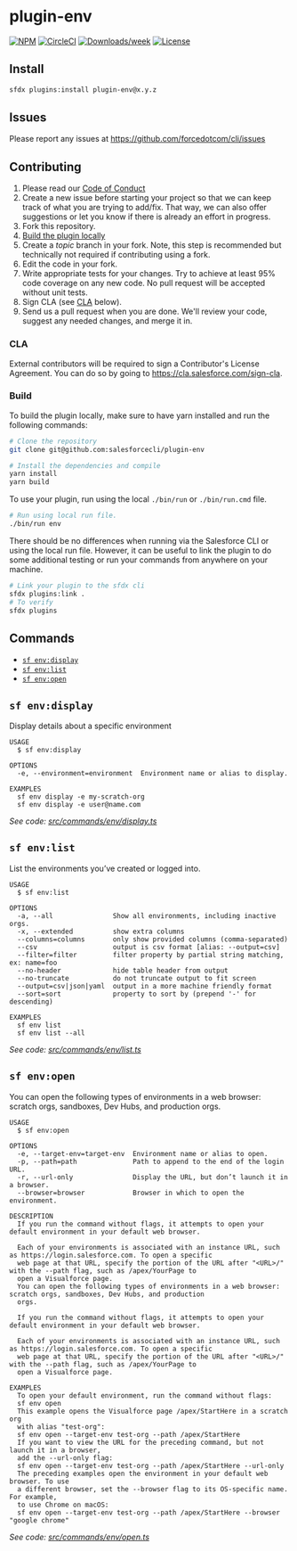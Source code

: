 # plugin-env

[![NPM](https://img.shields.io/npm/v/@salesforce/plugin-env.svg?label=@salesforce/plugin-env)](https://www.npmjs.com/package/@salesforce/plugin-env) [![CircleCI](https://circleci.com/gh/salesforcecli/plugin-env/tree/main.svg?style=shield)](https://circleci.com/gh/salesforcecli/plugin-env/tree/main) [![Downloads/week](https://img.shields.io/npm/dw/@salesforce/plugin-env.svg)](https://npmjs.org/package/@salesforce/plugin-env) [![License](https://img.shields.io/badge/License-BSD%203--Clause-brightgreen.svg)](https://raw.githubusercontent.com/salesforcecli/plugin-env/main/LICENSE.txt)

## Install

```bash
sfdx plugins:install plugin-env@x.y.z
```

## Issues

Please report any issues at https://github.com/forcedotcom/cli/issues

## Contributing

1. Please read our [Code of Conduct](CODE_OF_CONDUCT.md)
2. Create a new issue before starting your project so that we can keep track of
   what you are trying to add/fix. That way, we can also offer suggestions or
   let you know if there is already an effort in progress.
3. Fork this repository.
4. [Build the plugin locally](#build)
5. Create a _topic_ branch in your fork. Note, this step is recommended but technically not required if contributing using a fork.
6. Edit the code in your fork.
7. Write appropriate tests for your changes. Try to achieve at least 95% code coverage on any new code. No pull request will be accepted without unit tests.
8. Sign CLA (see [CLA](#cla) below).
9. Send us a pull request when you are done. We'll review your code, suggest any needed changes, and merge it in.

### CLA

External contributors will be required to sign a Contributor's License
Agreement. You can do so by going to https://cla.salesforce.com/sign-cla.

### Build

To build the plugin locally, make sure to have yarn installed and run the following commands:

```bash
# Clone the repository
git clone git@github.com:salesforcecli/plugin-env

# Install the dependencies and compile
yarn install
yarn build
```

To use your plugin, run using the local `./bin/run` or `./bin/run.cmd` file.

```bash
# Run using local run file.
./bin/run env
```

There should be no differences when running via the Salesforce CLI or using the local run file. However, it can be useful to link the plugin to do some additional testing or run your commands from anywhere on your machine.

```bash
# Link your plugin to the sfdx cli
sfdx plugins:link .
# To verify
sfdx plugins
```

## Commands

<!-- commands -->
* [`sf env:display`](#sf-envdisplay)
* [`sf env:list`](#sf-envlist)
* [`sf env:open`](#sf-envopen)

## `sf env:display`

Display details about a specific environment

```
USAGE
  $ sf env:display

OPTIONS
  -e, --environment=environment  Environment name or alias to display.

EXAMPLES
  sf env display -e my-scratch-org
  sf env display -e user@name.com
```

_See code: [src/commands/env/display.ts](https://github.com/salesforcecli/plugin-env/blob/v0.0.5/src/commands/env/display.ts)_

## `sf env:list`

List the environments you’ve created or logged into.

```
USAGE
  $ sf env:list

OPTIONS
  -a, --all               Show all environments, including inactive orgs.
  -x, --extended          show extra columns
  --columns=columns       only show provided columns (comma-separated)
  --csv                   output is csv format [alias: --output=csv]
  --filter=filter         filter property by partial string matching, ex: name=foo
  --no-header             hide table header from output
  --no-truncate           do not truncate output to fit screen
  --output=csv|json|yaml  output in a more machine friendly format
  --sort=sort             property to sort by (prepend '-' for descending)

EXAMPLES
  sf env list
  sf env list --all
```

_See code: [src/commands/env/list.ts](https://github.com/salesforcecli/plugin-env/blob/v0.0.5/src/commands/env/list.ts)_

## `sf env:open`

You can open the following types of environments in a web browser: scratch orgs, sandboxes, Dev Hubs, and production orgs.

```
USAGE
  $ sf env:open

OPTIONS
  -e, --target-env=target-env  Environment name or alias to open.
  -p, --path=path              Path to append to the end of the login URL.
  -r, --url-only               Display the URL, but don’t launch it in a browser.
  --browser=browser            Browser in which to open the environment.

DESCRIPTION
  If you run the command without flags, it attempts to open your default environment in your default web browser.

  Each of your environments is associated with an instance URL, such as https://login.salesforce.com. To open a specific 
  web page at that URL, specify the portion of the URL after "<URL>/" with the --path flag, such as /apex/YourPage to 
  open a Visualforce page.
  You can open the following types of environments in a web browser: scratch orgs, sandboxes, Dev Hubs, and production 
  orgs.

  If you run the command without flags, it attempts to open your default environment in your default web browser.

  Each of your environments is associated with an instance URL, such as https://login.salesforce.com. To open a specific 
  web page at that URL, specify the portion of the URL after "<URL>/" with the --path flag, such as /apex/YourPage to 
  open a Visualforce page.

EXAMPLES
  To open your default environment, run the command without flags:
  sf env open
  This example opens the Visualforce page /apex/StartHere in a scratch org
  with alias "test-org":
  sf env open --target-env test-org --path /apex/StartHere
  If you want to view the URL for the preceding command, but not launch it in a browser,
  add the --url-only flag:
  sf env open --target-env test-org --path /apex/StartHere --url-only
  The preceding examples open the environment in your default web browser. To use
  a different browser, set the --browser flag to its OS-specific name. For example,
  to use Chrome on macOS:
  sf env open --target-env test-org --path /apex/StartHere --browser "google chrome"
```

_See code: [src/commands/env/open.ts](https://github.com/salesforcecli/plugin-env/blob/v0.0.5/src/commands/env/open.ts)_
<!-- commandsstop -->
